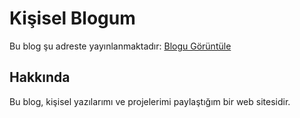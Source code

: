 # Kişisel Blogum

Bu blog şu adreste yayınlanmaktadır: [Blogu Görüntüle](https://kullaniciAdi.github.io/repoAdi/)

## Hakkında
Bu blog, kişisel yazılarımı ve projelerimi paylaştığım bir web sitesidir.
